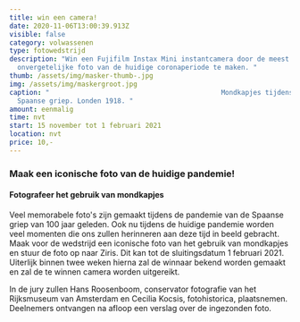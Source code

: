 ```yaml
---
title: win een camera!
date: 2020-11-06T13:00:39.913Z
visible: false
category: volwassenen
type: fotowedstrijd
description: "Win een Fujifilm Instax Mini instantcamera door de meest
  onvergetelijke foto van de huidige coronaperiode te maken. "
thumb: /assets/img/masker-thumb-.jpg
img: /assets/img/maskergroot.jpg
caption: "                                           Mondkapjes tijdens de
  Spaanse griep. Londen 1918. "
amount: eenmalig
time: nvt
start: 15 november tot 1 februari 2021
location: nvt
price: 10,-
---
```

### Maak een iconische foto van de huidige pandemie!

#### Fotografeer het gebruik van mondkapjes

Veel memorabele foto's zijn gemaakt tijdens de pandemie van de Spaanse griep van 100 jaar geleden. Ook nu tijdens de huidige pandemie worden veel momenten die ons zullen herinneren aan deze tijd in beeld gebracht. Maak voor de wedstrijd een iconische foto van het gebruik van mondkapjes en stuur de foto op naar Ziris. Dit kan tot de sluitingsdatum 1 februari 2021. Uiterlijk binnen twee weken hierna zal de winnaar bekend worden gemaakt en zal de te winnen camera worden uitgereikt.

In de jury zullen Hans Roosenboom, conservator fotografie van het Rijksmuseum van Amsterdam en Cecilia Kocsis, fotohistorica, plaatsnemen.  Deelnemers ontvangen na afloop een verslag over de ingezonden foto.